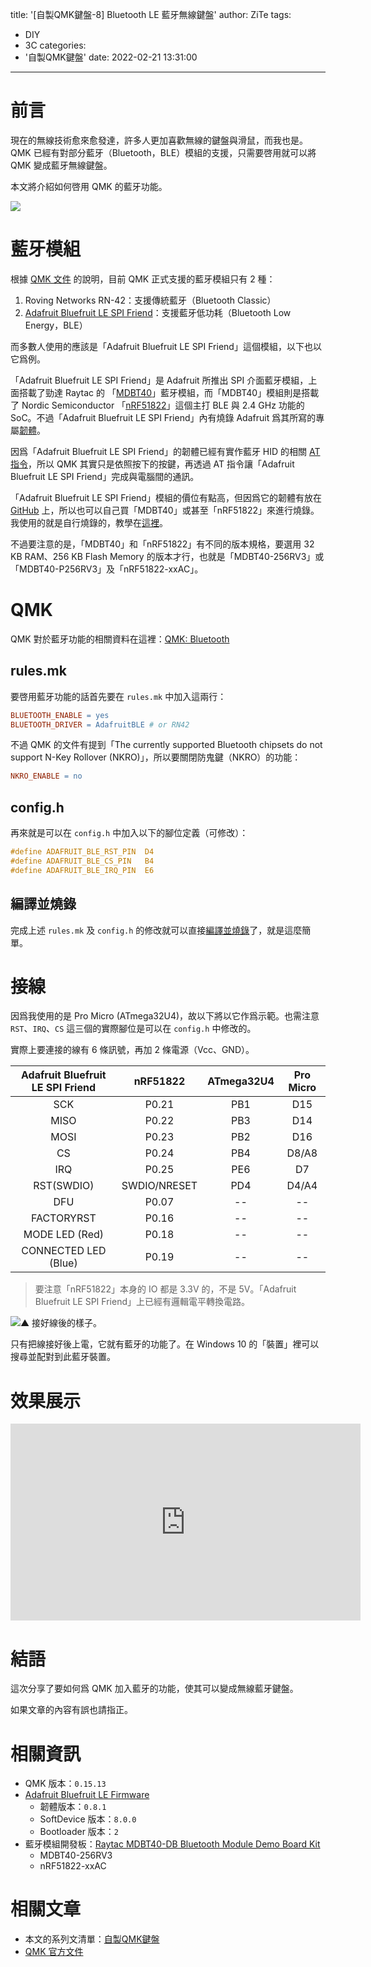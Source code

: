 title: '[自製QMK鍵盤-8] Bluetooth LE 藍牙無線鍵盤'
author: ZiTe
tags:
  - DIY
  - 3C
categories:
  - '自製QMK鍵盤'
date: 2022-02-21 13:31:00
---

# 前言

現在的無線技術愈來愈發達，許多人更加喜歡無線的鍵盤與滑鼠，而我也是。QMK 已經有對部分藍牙（Bluetooth，BLE）模組的支援，只需要啓用就可以將 QMK 變成藍牙無線鍵盤。

本文將介紹如何啓用 QMK 的藍牙功能。

![](https://blogger.googleusercontent.com/img/a/AVvXsEgESsB0l38nOIjaw6wggilS9U_AjhzI82CzsDPwwsyBw_h_QdYwre_HWDzdNGZO8BW9JgFbf6KNXE8XwMKOVzlQAsnj9E2FIzB1I5NLbNBFBBQca6HLu_zFaCx1Pawflti5q0mkoTGxfVAPMA1BDQb9wD-Io8tjEpr4Zz9HPkCnXv_49Kgdn5WDMt4u=s16000)

<!--more-->

# 藍牙模組

根據 [QMK 文件](https://docs.qmk.fm/#/feature_bluetooth) 的說明，目前 QMK 正式支援的藍牙模組只有 2 種：
1. Roving Networks RN-42：支援傳統藍牙（Bluetooth Classic）
2. [Adafruit Bluefruit LE SPI Friend](https://www.adafruit.com/product/2633)：支援藍牙低功耗（Bluetooth Low Energy，BLE）

而多數人使用的應該是「Adafruit Bluefruit LE SPI Friend」這個模組，以下也以它爲例。

「Adafruit Bluefruit LE SPI Friend」是 Adafruit 所推出 SPI 介面藍牙模組，上面搭載了勁達 Raytac 的 「[MDBT40](https://www.raytac.com/product/ins.php?index_id=74)」藍牙模組，而「MDBT40」模組則是搭載了 Nordic Semiconductor 「[nRF51822](https://www.nordicsemi.com/products/nrf51822)」這個主打 BLE 與 2.4 GHz 功能的 SoC。不過「Adafruit Bluefruit LE SPI Friend」內有燒錄 Adafruit 爲其所寫的專屬[韌體](https://github.com/adafruit/Adafruit_BluefruitLE_Firmware)。

因爲「Adafruit Bluefruit LE SPI Friend」的韌體已經有實作藍牙 HID 的相關 [AT 指令](https://learn.adafruit.com/introducing-the-adafruit-bluefruit-spi-breakout/at-commands)，所以 QMK 其實只是依照按下的按鍵，再透過 AT 指令讓「Adafruit Bluefruit LE SPI Friend」完成與電腦間的通訊。

「Adafruit Bluefruit LE SPI Friend」模組的價位有點高，但因爲它的韌體有放在 [GitHub](https://github.com/adafruit/Adafruit_BluefruitLE_Firmware) 上，所以也可以自己買「MDBT40」或甚至「nRF51822」來進行燒錄。我使用的就是自行燒錄的，教學在[這裡](https://ziteh.github.io/2022/02/diyqmkkeyboard-9/)。

不過要注意的是，「MDBT40」和「nRF51822」有不同的版本規格，要選用 32 KB RAM、256 KB Flash Memory 的版本才行，也就是「MDBT40-256RV3」或「MDBT40-P256RV3」及「nRF51822-xxAC」。

# QMK

QMK 對於藍牙功能的相關資料在這裡：[QMK: Bluetooth](https://docs.qmk.fm/#/feature_bluetooth)

## rules.mk

要啓用藍牙功能的話首先要在 `rules.mk` 中加入這兩行：

```mk
BLUETOOTH_ENABLE = yes
BLUETOOTH_DRIVER = AdafruitBLE # or RN42
```

不過 QMK 的文件有提到「The currently supported Bluetooth chipsets do not support N-Key Rollover (NKRO)」，所以要關閉防鬼鍵（NKRO）的功能：

```mk
NKRO_ENABLE = no
```

## config.h

再來就是可以在 `config.h` 中加入以下的腳位定義（可修改）：
```c
#define ADAFRUIT_BLE_RST_PIN  D4
#define ADAFRUIT_BLE_CS_PIN   B4
#define ADAFRUIT_BLE_IRQ_PIN  E6
```

## 編譯並燒錄

完成上述 `rules.mk` 及 `config.h` 的修改就可以直接[編譯並燒錄](https://ziteh.github.io/2020/06/diyqmkkeyboard-3/)了，就是這麼簡單。

# 接線

因爲我使用的是 Pro Micro (ATmega32U4)，故以下將以它作爲示範。也需注意 `RST`、`IRQ`、`CS` 這三個的實際腳位是可以在 `config.h` 中修改的。

實際上要連接的線有 6 條訊號，再加 2 條電源（Vcc、GND）。

Adafruit Bluefruit LE SPI Friend | nRF51822 | ATmega32U4 | Pro Micro
:-:|:-:|:-:|:-:
SCK|P0.21|PB1|D15
MISO|P0.22|PB3|D14
MOSI|P0.23|PB2|D16
CS|P0.24|PB4|D8/A8
IRQ|P0.25|PE6|D7
RST(SWDIO)|SWDIO/NRESET|PD4|D4/A4
DFU|P0.07|--|--
FACTORYRST|P0.16|--|--
MODE LED (Red)|P0.18|--|--
CONNECTED LED (Blue)|P0.19|--|--

> 要注意「nRF51822」本身的 IO 都是 3.3V 的，不是 5V。「Adafruit Bluefruit LE SPI Friend」上已經有邏輯電平轉換電路。

![▲ 接好線後的樣子。](https://blogger.googleusercontent.com/img/a/AVvXsEhgLHc-lVHPdbLy5rDceawCTrN1vwoXrG0F3hq_ehM4NgMdhS4A3rk7LeyTRPaMjLFdmoJ6myYu_gpEjdShhGqvg55U7RPeTM3mbjHNdN4dTA7_5xx3wm_VhbAGS3CB2seRigYHhQXBmxOg4ldi7MvakKEqMI3gqA1dn5tVkJqy0ggWZBySCdMdXA57=w640-h480)

只有把線接好後上電，它就有藍牙的功能了。在 Windows 10 的「裝置」裡可以搜尋並配對到此藍牙裝置。

# 效果展示

<iframe width="560" height="315" src="https://www.youtube.com/embed/OKdwwEEPLHY" title="YouTube video player" frameborder="0" allow="accelerometer; autoplay; clipboard-write; encrypted-media; gyroscope; picture-in-picture" allowfullscreen></iframe>

# 結語

這次分享了要如何爲 QMK 加入藍牙的功能，使其可以變成無線藍牙鍵盤。

如果文章的內容有誤也請指正。

# 相關資訊

- QMK 版本：`0.15.13`
- [Adafruit Bluefruit LE Firmware](https://github.com/adafruit/Adafruit_BluefruitLE_Firmware) 
	- 韌體版本：`0.8.1`
	- SoftDevice 版本：`8.0.0`
	- Bootloader 版本：`2`
- 藍牙模組開發板：[Raytac MDBT40-DB Bluetooth Module Demo Board Kit](https://www.raytac.com/product/ins.php?index_id=84)
	- MDBT40-256RV3
	- nRF51822-xxAC

# 相關文章

- 本文的系列文清單：[自製QMK鍵盤](https://ziteh.github.io/categories/%E8%87%AA%E8%A3%BDQMK%E9%8D%B5%E7%9B%A4/)
- [QMK 官方文件](https://docs.qmk.fm/#/)

